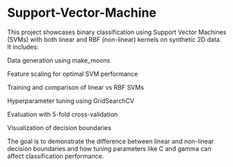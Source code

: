 # Support-Vector-Machine
This project showcases binary classification using Support Vector Machines (SVMs) with both linear and RBF (non-linear) kernels on synthetic 2D data. It includes:

Data generation using make_moons

Feature scaling for optimal SVM performance

Training and comparison of linear vs RBF SVMs

Hyperparameter tuning using GridSearchCV

Evaluation with 5-fold cross-validation

Visualization of decision boundaries

The goal is to demonstrate the difference between linear and non-linear decision boundaries and how tuning parameters like C and gamma can affect classification performance.
